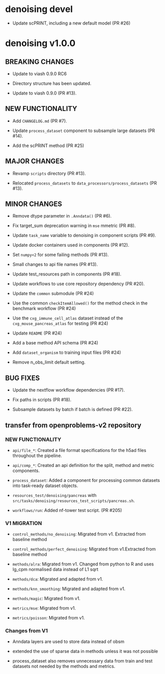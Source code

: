 # denoising devel

* Update scPRINT, including a new default model (PR #26)

# denoising v1.0.0

## BREAKING CHANGES

* Update to viash 0.9.0 RC6

* Directory structure has been updated.

* Update to viash 0.9.0 (PR #13).

## NEW FUNCTIONALITY

* Add `CHANGELOG.md` (PR #7).

* Update `process_dataset` component to subsample large datasets (PR #14).

* Add the scPRINT method (PR #25)

## MAJOR CHANGES

* Revamp `scripts` directory (PR #13).

* Relocated `process_datasets` to `data_processors/process_datasets` (PR #13).

## MINOR CHANGES

* Remove dtype parameter in `.Anndata()` (PR #6).

* Fix target_sum deprecation warning in `mse` mmetric (PR #8).

* Update `task_name` variable to denoising in component scripts (PR #9).

* Update docker containers used in components (PR #12).

* Set `numpy<2` for some failing methods (PR #13).

* Small changes to api file names (PR #13).

* Update test_resources path in components (PR #18).

* Update workflows to use core repository dependency (PR #20).

* Update the `common` submodule (PR #24)

* Use the common `checkItemAllowed()` for the method check in the benchmark workflow (PR #24)

* Use the `cxg_immune_cell_atlas` dataset instead of the `cxg_mouse_pancreas_atlas` for testing (PR #24)

* Update `README` (PR #24)

* Add a base method API schema (PR #24)

* Add `dataset_organism` to training input files (PR #24)

* Remove n_obs_limit default setting.

## BUG FIXES

* Update the nextflow workflow dependencies (PR #17).

* Fix paths in scripts (PR #18).

* Subsample datasets by batch if batch is defined (PR #22).

## transfer from openproblems-v2 repository

### NEW FUNCTIONALITY

* `api/file_*`: Created a file format specifications for the h5ad files throughout the pipeline.

* `api/comp_*`: Created an api definition for the split, method and metric components.

* `process_dataset`: Added a component for processing common datasets into task-ready dataset objects.

* `resources_test/denoising/pancreas` with `src/tasks/denoising/resources_test_scripts/pancreas.sh`.

* `workflows/run`: Added nf-tower test script. (PR #205)

### V1 MIGRATION

* `control_methods/no_denoising`: Migrated from v1. Extracted from baseline method

* `control_methods/perfect_denoising`: Migrated from v1.Extracted from baseline method

* `methods/alra`: Migrated from v1. Changed from python to R and uses lg_cpm normalised data instead of L1 sqrt

* `methods/dca`: Migrated and adapted from v1.

* `methods/knn_smoothing`: Migrated and adapted from v1.

* `methods/magic`: Migrated from v1.

* `metrics/mse`: Migrated from v1.

* `metrics/poisson`: Migrated from v1.

### Changes from V1

* Anndata layers are used to store data instead of obsm

* extended the use of sparse data in methods unless it was not possible

* process_dataset also removes unnecessary data from train and test datasets not needed by the methods and metrics.

